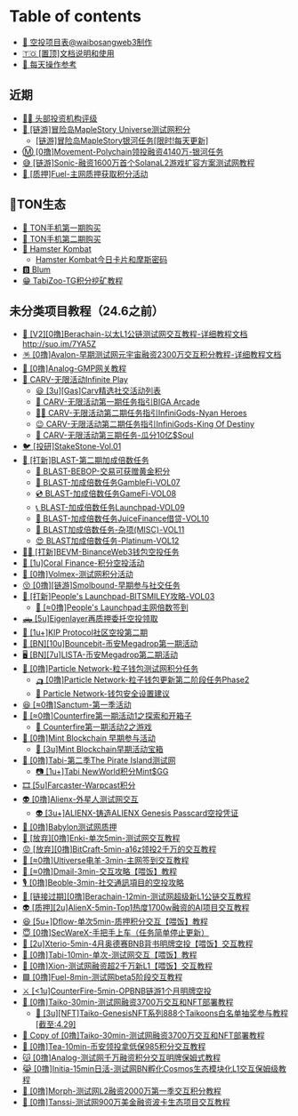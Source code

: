 # Table of contents

* [🥱 空投项目表@waibosangweb3制作](README.md)
* [🇹🇴 \[置顶\]文档说明和使用](<README (2).md>)
* [📖 每天操作参考](mei-tian-cao-zuo-can-kao.md)

## 近期

* [🧑‍🌾 头部投资机构评级](jin-qi/tou-bu-tou-zi-ji-gou-ping-ji.md)
* [🐢 \[链游\]冒险岛MapleStory Universe测试网积分](jin-qi/lian-you-mao-xian-dao-maplestory-universe-ce-shi-wang-ji-fen/README.md)
  * [\[链游\]冒险岛MapleStory银河任务\[限时!每天更新\]](jin-qi/lian-you-mao-xian-dao-maplestory-universe-ce-shi-wang-ji-fen/lian-you-mao-xian-dao-maplestory-yin-he-ren-wu-xian-shi-mei-tian-geng-xin.md)
* [Ⓜ️ \[0撸\]Movement-Polychain领投融资4140万-银河任务](jin-qi/0-lu-movementpolychain-ling-tou-rong-zi-4140-wan-yin-he-ren-wu.md)
* [😅 \[链游\]Sonic-融资1600万首个SolanaL2游戏扩容方案测试网教程](jin-qi/page.md)
* [🥙 \[质押\]Fuel-主网质押获取积分活动](jin-qi/zhi-ya-fuel-zhu-wang-zhi-ya-huo-qu-ji-fen-huo-dong.md)

## 🥇TON生态

* [🥎 TON手机第一期购买](<README (1).md>)
* [🏉 TON手机第二期购买](ton-sheng-tai/ton-shou-ji-di-er-qi-gou-mai.md)
* [🐹 Hamster Kombat](ton-sheng-tai/hamster-kombat/README.md)
  * [Hamster Kombat今日卡片和摩斯密码](ton-sheng-tai/hamster-kombat/hamster-kombat-jin-ri-ka-pian-he-mo-si-mi-ma.md)
* [🅱️ Blum](ton-sheng-tai/blum.md)
* [😁 TabiZoo-TG积分挖矿教程](ton-sheng-tai/tabizootg-ji-fen-wa-kuang-jiao-cheng.md)

## 未分类项目教程（24.6之前）

* [🐻 \[V2\]\[0撸\]Berachain-以太L1公链测试网交互教程-详细教程文档http://suo.im/7YA5Z](wei-fen-lei-xiang-mu-jiao-cheng-24.6-zhi-qian/v20-lu-berachain-yi-tai-l1-gong-lian-ce-shi-wang-jiao-hu-jiao-cheng-xiang-xi-jiao-cheng-wen-dang-htt.md)
* [🪅 \[0撸\]Avalon-早期测试网元宇宙融资2300万交互积分教程-详细教程文档](wei-fen-lei-xiang-mu-jiao-cheng-24.6-zhi-qian/0-lu-avalon-zao-qi-ce-shi-wang-yuan-yu-zhou-rong-zi-2300-wan-jiao-hu-ji-fen-jiao-cheng-xiang-xi-jiao.md)
* [🤭 \[0撸\]Analog-GMP网关教程](wei-fen-lei-xiang-mu-jiao-cheng-24.6-zhi-qian/0-lu-analoggmp-wang-guan-jiao-cheng.md)
* [🎩 CARV-无限活动Infinite Play](wei-fen-lei-xiang-mu-jiao-cheng-24.6-zhi-qian/carv-wu-xian-huo-dong-infinite-play/README.md)
  * [😃 \[3u\]\[Gas\]Carv精选社交活动列表](wei-fen-lei-xiang-mu-jiao-cheng-24.6-zhi-qian/carv-wu-xian-huo-dong-infinite-play/page.md)
  * [🚛 CARV-无限活动第一期任务指引BIGA Arcade](wei-fen-lei-xiang-mu-jiao-cheng-24.6-zhi-qian/carv-wu-xian-huo-dong-infinite-play/carv-wu-xian-huo-dong-di-yi-qi-ren-wu-zhi-yin-biga-arcade.md)
  * [🦸‍♀️ CARV-无限活动第二期任务指引InfiniGods-Nyan Heroes](wei-fen-lei-xiang-mu-jiao-cheng-24.6-zhi-qian/carv-wu-xian-huo-dong-infinite-play/carv-wu-xian-huo-dong-di-er-qi-ren-wu-zhi-yin-infinigodsnyan-heroes.md)
  * [😉 CARV-无限活动第二期任务指引InfiniGods-King Of Destiny](wei-fen-lei-xiang-mu-jiao-cheng-24.6-zhi-qian/carv-wu-xian-huo-dong-infinite-play/carv-wu-xian-huo-dong-di-er-qi-ren-wu-zhi-yin-infinigodsking-of-destiny.md)
  * [🙂 CARV-无限活动第三期任务-瓜分10亿$Soul](wei-fen-lei-xiang-mu-jiao-cheng-24.6-zhi-qian/carv-wu-xian-huo-dong-infinite-play/carv-wu-xian-huo-dong-di-san-qi-ren-wu-gua-fen-10-yi-soul.md)
* [🐦 \[投研\]StakeStone-Vol.01](wei-fen-lei-xiang-mu-jiao-cheng-24.6-zhi-qian/stakestonevol.01-tou-yan.md)
* [🥸 \[打新\]BLAST-第二期加成倍数任务](wei-fen-lei-xiang-mu-jiao-cheng-24.6-zhi-qian/da-xin-blast-di-er-qi-jia-cheng-bei-shu-ren-wu/README.md)
  * [🏹 BLAST-BEBOP-交易可获赠黄金积分](wei-fen-lei-xiang-mu-jiao-cheng-24.6-zhi-qian/da-xin-blast-di-er-qi-jia-cheng-bei-shu-ren-wu/blastbebop-jiao-yi-ke-huo-zeng-huang-jin-ji-fen.md)
  * [🚛 BLAST-加成倍数任务GambleFi-VOL07](wei-fen-lei-xiang-mu-jiao-cheng-24.6-zhi-qian/da-xin-blast-di-er-qi-jia-cheng-bei-shu-ren-wu/blast-jia-cheng-bei-shu-ren-wu-gamblefivol07.md)
  * [💿 BLAST-加成倍数任务GameFi-VOL08](wei-fen-lei-xiang-mu-jiao-cheng-24.6-zhi-qian/da-xin-blast-di-er-qi-jia-cheng-bei-shu-ren-wu/blast-jia-cheng-bei-shu-ren-wu-gamefivol08.md)
  * [📞 BLAST-加成倍数任务Launchpad-VOL09](wei-fen-lei-xiang-mu-jiao-cheng-24.6-zhi-qian/da-xin-blast-di-er-qi-jia-cheng-bei-shu-ren-wu/blast-jia-cheng-bei-shu-ren-wu-launchpadvol09.md)
  * [👋 BLAST-加成倍数任务JuiceFinance借贷-VOL10](wei-fen-lei-xiang-mu-jiao-cheng-24.6-zhi-qian/da-xin-blast-di-er-qi-jia-cheng-bei-shu-ren-wu/blast-jia-cheng-bei-shu-ren-wu-juicefinance-jie-dai-vol10.md)
  * [🤩 BLAST加成倍数任务-杂项(MISC)-VOL11](wei-fen-lei-xiang-mu-jiao-cheng-24.6-zhi-qian/da-xin-blast-di-er-qi-jia-cheng-bei-shu-ren-wu/blast-jia-cheng-bei-shu-ren-wu-za-xiang-miscvol11.md)
  * [😍 BLAST加成倍数任务-Platinum-VOL12](wei-fen-lei-xiang-mu-jiao-cheng-24.6-zhi-qian/da-xin-blast-di-er-qi-jia-cheng-bei-shu-ren-wu/blast-jia-cheng-bei-shu-ren-wu-platinumvol12.md)
* [🚵‍♀️ \[打新\]BEVM-BinanceWeb3钱包空投任务](wei-fen-lei-xiang-mu-jiao-cheng-24.6-zhi-qian/da-xin-bevmbinanceweb3-qian-bao-kong-tou-ren-wu.md)
* [🛞 \[1u\]Coral Finance-积分空投活动](wei-fen-lei-xiang-mu-jiao-cheng-24.6-zhi-qian/1ucoral-finance-ji-fen-kong-tou-huo-dong.md)
* [🎣 \[0撸\]Volmex-测试网积分活动](wei-fen-lei-xiang-mu-jiao-cheng-24.6-zhi-qian/0-lu-volmex-ce-shi-wang-ji-fen-huo-dong.md)
* [😚 \[0撸\]\[链游\]Smolbound-早期参与社交任务](wei-fen-lei-xiang-mu-jiao-cheng-24.6-zhi-qian/0-lu-lian-you-smolbound-zao-qi-can-yu-she-jiao-ren-wu.md)
* [🚐 \[打新\]People's Launchpad-BITSMILEY攻略-VOL03](wei-fen-lei-xiang-mu-jiao-cheng-24.6-zhi-qian/da-xin-peoples-launchpadbitsmiley-gong-le-vol03/README.md)
  * [🥎 \[≈0撸\]People's Launchpad主网倍数签到](wei-fen-lei-xiang-mu-jiao-cheng-24.6-zhi-qian/da-xin-peoples-launchpadbitsmiley-gong-le-vol03/0-lu-peoples-launchpad-zhu-wang-bei-shu-qian-dao.md)
* [🛻 \[5u\]Eigenlayer再质押委托空投领取](wei-fen-lei-xiang-mu-jiao-cheng-24.6-zhi-qian/5ueigenlayer-zai-zhi-ya-wei-tuo-kong-tou-ling-qu.md)
* [🎣 \[1u+\]KIP Protocol社区空投第二期](wei-fen-lei-xiang-mu-jiao-cheng-24.6-zhi-qian/1u+kip-protocol-she-qu-kong-tou-di-er-qi.md)
* [🦽 \[BN\]\[10u\]Bouncebit-币安Megadrop第一期活动](wei-fen-lei-xiang-mu-jiao-cheng-24.6-zhi-qian/bn10ubouncebit-bi-an-megadrop-di-yi-qi-huo-dong.md)
* [🖥️ \[BN\]\[7u\]LISTA-币安Megadrop第二期活动](wei-fen-lei-xiang-mu-jiao-cheng-24.6-zhi-qian/bn7ulista-bi-an-megadrop-di-er-qi-huo-dong.md)
* [💛 \[0撸\]Particle Network-粒子钱包测试网积分任务](wei-fen-lei-xiang-mu-jiao-cheng-24.6-zhi-qian/0-lu-particle-network-li-zi-qian-bao-ce-shi-wang-ji-fen-ren-wu/README.md)
  * [🛺 \[0撸\]Particle Network-粒子钱包更新第二阶段任务Phase2](wei-fen-lei-xiang-mu-jiao-cheng-24.6-zhi-qian/0-lu-particle-network-li-zi-qian-bao-ce-shi-wang-ji-fen-ren-wu/0-lu-particle-network-li-zi-qian-bao-geng-xin-di-er-jie-duan-ren-wu-phase2.md)
  * [📲 Particle Network-钱包安全设置建议](wei-fen-lei-xiang-mu-jiao-cheng-24.6-zhi-qian/0-lu-particle-network-li-zi-qian-bao-ce-shi-wang-ji-fen-ren-wu/particle-network-qian-bao-an-quan-she-zhi-jian-yi.md)
* [😆 \[≈0撸\]Sanctum-第一季活动](wei-fen-lei-xiang-mu-jiao-cheng-24.6-zhi-qian/0-lu-sanctum-di-yi-ji-huo-dong.md)
* [🚨 \[≈0撸\]Counterfire第一期活动1之探索和开箱子](wei-fen-lei-xiang-mu-jiao-cheng-24.6-zhi-qian/0-lu-counterfire-di-yi-qi-huo-dong-1-zhi-tan-suo-he-kai-xiang-zi/README.md)
  * [🚡 Counterfire第一期活动2之游戏](wei-fen-lei-xiang-mu-jiao-cheng-24.6-zhi-qian/0-lu-counterfire-di-yi-qi-huo-dong-1-zhi-tan-suo-he-kai-xiang-zi/counterfire-di-yi-qi-huo-dong-2-zhi-you-xi.md)
* [🌲 \[0撸\]Mint Blockchain 早期参与活动](wei-fen-lei-xiang-mu-jiao-cheng-24.6-zhi-qian/0-lu-mint-blockchain-zao-qi-can-yu-huo-dong/README.md)
  * [🌲 \[3u\]Mint Blockchain早期活动宝箱](wei-fen-lei-xiang-mu-jiao-cheng-24.6-zhi-qian/0-lu-mint-blockchain-zao-qi-can-yu-huo-dong/3umint-blockchain-zao-qi-huo-dong-bao-xiang.md)
* [📸 \[0撸\]Tabi-第二季The Pirate Island测试网](wei-fen-lei-xiang-mu-jiao-cheng-24.6-zhi-qian/0-lu-tabi-di-er-ji-the-pirate-island-ce-shi-wang/README.md)
  * [📷 \[1u+\]Tabi NewWorld积分Mint$GG](wei-fen-lei-xiang-mu-jiao-cheng-24.6-zhi-qian/0-lu-tabi-di-er-ji-the-pirate-island-ce-shi-wang/1u+tabi-newworld-ji-fen-mintgg.md)
* [🎞️ \[5u\]Farcaster-Warpcast积分](wei-fen-lei-xiang-mu-jiao-cheng-24.6-zhi-qian/5ufarcasterwarpcast-ji-fen.md)
* [👽 \[0撸\]Alienx-外星人测试网交互](wei-fen-lei-xiang-mu-jiao-cheng-24.6-zhi-qian/0-lu-alienx-wai-xing-ren-ce-shi-wang-jiao-hu/README.md)
  * [👽 \[3u+\]ALIENX-铸造ALIENX Genesis Passcard空投凭证](wei-fen-lei-xiang-mu-jiao-cheng-24.6-zhi-qian/0-lu-alienx-wai-xing-ren-ce-shi-wang-jiao-hu/3u+alienx-zhu-zao-alienx-genesis-passcard-kong-tou-ping-zheng.md)
* [👼 \[0撸\]Babylon测试网质押](wei-fen-lei-xiang-mu-jiao-cheng-24.6-zhi-qian/0-lu-babylon-ce-shi-wang-zhi-ya.md)
* [🤬 \[放弃\]\[0撸\]Enki-单次5min-测试网交互教程](wei-fen-lei-xiang-mu-jiao-cheng-24.6-zhi-qian/fang-qi-0-lu-enki-dan-ci-5min-ce-shi-wang-jiao-hu-jiao-cheng.md)
* [😡 \[放弃\]\[0撸\]BitCraft-5min-a16z领投2千万的交互教程](wei-fen-lei-xiang-mu-jiao-cheng-24.6-zhi-qian/fang-qi-0-lu-bitcraft5mina16z-ling-tou-2-qian-wan-de-jiao-hu-jiao-cheng.md)
* [🐏 \[≈0撸\]Ultiverse电羊-3min-主网签到交互教程](wei-fen-lei-xiang-mu-jiao-cheng-24.6-zhi-qian/0-lu-ultiverse-dian-yang-3min-zhu-wang-qian-dao-jiao-hu-jiao-cheng.md)
* [📧 \[≈0撸\]Dmail-3min-交互攻略【喂饭】教程](wei-fen-lei-xiang-mu-jiao-cheng-24.6-zhi-qian/0-lu-dmail3min-jiao-hu-gong-le-wei-fan-jiao-cheng.md)
* [🎙️ \[0撸\]Beoble-3min-社交通訊項目的空投攻略](wei-fen-lei-xiang-mu-jiao-cheng-24.6-zhi-qian/0-lu-beoble3min-she-jiao-tong-xun-xiang-mu-di-kong-tou-gong-le.md)
* [🐻 \[链接过期\]\[0撸\]Berachain-12min-测试网超级新L1公链交互教程](wei-fen-lei-xiang-mu-jiao-cheng-24.6-zhi-qian/lian-jie-guo-qi-0-lu-berachain12min-ce-shi-wang-chao-ji-xin-l1-gong-lian-jiao-hu-jiao-cheng.md)
* [👽 \[质押\]\[2u\]AlienX-5min-Top1热度1700w融资的AI项目交互教程](wei-fen-lei-xiang-mu-jiao-cheng-24.6-zhi-qian/zhi-ya-2ualienx5mintop1-re-du-1700w-rong-zi-de-ai-xiang-mu-jiao-hu-jiao-cheng.md)
* [😆 \[5u+\]Dflow-单次5min-质押积分交互【喂饭】教程](wei-fen-lei-xiang-mu-jiao-cheng-24.6-zhi-qian/5u+dflow-dan-ci-5min-zhi-ya-ji-fen-jiao-hu-wei-fan-jiao-cheng.md)
* [😇 \[0撸\]SecWareX-手把手上车（任务简单停止更新）](wei-fen-lei-xiang-mu-jiao-cheng-24.6-zhi-qian/0-lu-secwarex-shou-ba-shou-shang-che-ren-wu-jian-dan-ting-zhi-geng-xin.md)
* [🦕 \[2u\]Xterio-5min-4月奥德赛BNB背书明牌空投【喂饭】交互教程](wei-fen-lei-xiang-mu-jiao-cheng-24.6-zhi-qian/2uxterio5min4-yue-ao-de-sai-bnb-bei-shu-ming-pai-kong-tou-wei-fan-jiao-hu-jiao-cheng.md)
* [🚠 \[0撸\]Tabi-10min-单次-测试网交互【喂饭】教程](wei-fen-lei-xiang-mu-jiao-cheng-24.6-zhi-qian/0-lu-tabi10min-dan-ci-ce-shi-wang-jiao-hu-wei-fan-jiao-cheng.md)
* [🌋 \[0撸\]Xion-测试网融资超2千万新L1【喂饭】交互教程](wei-fen-lei-xiang-mu-jiao-cheng-24.6-zhi-qian/0-lu-xion-ce-shi-wang-rong-zi-chao-2-qian-wan-xin-l1-wei-fan-jiao-hu-jiao-cheng.md)
* [🟩 \[0撸\]Fuel-8min-测试网beta5阶段交互教程](wei-fen-lei-xiang-mu-jiao-cheng-24.6-zhi-qian/0-lu-fuel8min-ce-shi-wang-beta5-jie-duan-jiao-hu-jiao-cheng.md)
* [⚔️ \[<1u\]CounterFire-5min-OPBNB链游1个月明牌空投](wei-fen-lei-xiang-mu-jiao-cheng-24.6-zhi-qian/1ucounterfire5minopbnb-lian-you-1-ge-yue-ming-pai-kong-tou.md)
* [🗼 \[0撸\]Taiko-30min-测试网融资3700万交互和NFT部署教程](wei-fen-lei-xiang-mu-jiao-cheng-24.6-zhi-qian/0-lu-taiko30min-ce-shi-wang-rong-zi-3700-wan-jiao-hu-he-nft-bu-shu-jiao-cheng/README.md)
  * [🥎 \[3u\]\[NFT\]Taiko-GenesisNFT系列888个Taikoons白名单抽奖参与教程\[截至:4.29\]](wei-fen-lei-xiang-mu-jiao-cheng-24.6-zhi-qian/0-lu-taiko30min-ce-shi-wang-rong-zi-3700-wan-jiao-hu-he-nft-bu-shu-jiao-cheng/3unfttaikogenesisnft-xi-lie-888-ge-taikoons-bai-ming-dan-chou-jiang-can-yu-jiao-cheng-jie-zhi-4.29.md)
* [🍃 Copy of \[0撸\]Taiko-30min-测试网融资3700万交互和NFT部署教程](wei-fen-lei-xiang-mu-jiao-cheng-24.6-zhi-qian/copy-of-0-lu-taiko30min-ce-shi-wang-rong-zi-3700-wan-jiao-hu-he-nft-bu-shu-jiao-cheng.md)
* [🍵 \[0撸\]Tea-10min-币安领投拿低保985积分交互教程](wei-fen-lei-xiang-mu-jiao-cheng-24.6-zhi-qian/0-lu-tea10min-bi-an-ling-tou-na-di-bao-985-ji-fen-jiao-hu-jiao-cheng.md)
* [😽 \[0撸\]Analog-测试网千万融资积分交互明牌保姆式教程](wei-fen-lei-xiang-mu-jiao-cheng-24.6-zhi-qian/0-lu-analog-ce-shi-wang-qian-wan-rong-zi-ji-fen-jiao-hu-ming-pai-bao-mu-shi-jiao-cheng.md)
* [😹 \[0撸\]Initia-15min日活-测试网BN孵化Cosmos生态模块化L1交互保姆级教程](wei-fen-lei-xiang-mu-jiao-cheng-24.6-zhi-qian/0-lu-initia15min-ri-huo-ce-shi-wang-bn-fu-hua-cosmos-sheng-tai-mo-kuai-hua-l1-jiao-hu-bao-mu-ji-jiao.md)
* [🤑 \[0撸\]Morph-测试网L2融资2000万第一季交互积分教程](wei-fen-lei-xiang-mu-jiao-cheng-24.6-zhi-qian/0-lu-morph-ce-shi-wang-l2-rong-zi-2000-wan-di-yi-ji-jiao-hu-ji-fen-jiao-cheng.md)
* [🤑 \[0撸\]Tanssi-测试网900万美金融资波卡生态项目交互教程](wei-fen-lei-xiang-mu-jiao-cheng-24.6-zhi-qian/0-lu-tanssi-ce-shi-wang-900-wan-mei-jin-rong-zi-bo-ka-sheng-tai-xiang-mu-jiao-hu-jiao-cheng.md)
